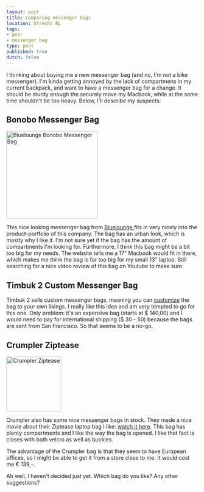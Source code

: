 ```yaml
---
layout: post
title: Comparing messenger bags
location: Utrecht NL
tags:
- gear
- messenger bag
type: post
published: true
dutch: false
---
```

I thinking about buying me a new messenger bag (and no, I'm not a bike messenger). I'm kinda getting annoyed by the lack of compartmens in my current backpack, and want to have a messenger bag for a change. It should be sturdy enough the securely move my Macbook, while at the same time shouldn't be too heavy. Below, I'll describe my suspects:

## Bonobo Messenger Bag

<a href="http://ronaldvz.files.wordpress.com/2012/01/us_messenger_top01.jpg"><img class=" wp-image-344  " title="Bluelounge Bonobo Messenger Bag" src="http://ronaldvz.files.wordpress.com/2012/01/us_messenger_top01.jpg?w=300" alt="Bluelounge Bonobo Messenger Bag" width="240" height="230" /></a>

This nice looking messenger bag from <a title="Bluelounge" href="http://www.bluelounge.com" target="_blank">Bluelounge </a>fits in very nicely into the product-portfolio of this company. The bag has an urban look, which is mostly why I like it. I'm not sure yet if the bag has the amount of compartments I'm looking for. Furthermore, I think this bag might be a bit too big for my needs. The website tells me a 17" Macbook would fit in there, which makes me think the bag is far too big for my small 13" laptop. Still searching for a nice video review of this bag on Youtube to make sure.

## Timbuk 2 Custom Messenger Bag

Timbuk 2 sells custom messenger bags, meaning you can <a title="Timbuk 2 Custom Messenger bag" href="http://www.timbuk2.com/tb2/custom#/sizeId=4&amp;customProductSetId=9&amp;uid=59234" target="_blank">customize</a> the bag to your own likings. I really like this idea and am very tempted to go for this one. Only problem: it's an expensive bag (starts at $ 140,00) and I would need to pay for international shipping ($ 30 - 50) because the bags are sent from San Francisco. So that seems to be a no-go.

## Crumpler Ziptease

<a href="http://ronaldvz.files.wordpress.com/2012/01/009_bbb-003-thumbnail-350-3501.jpg"><img class=" wp-image-356  " title="Crumpler Ziptease" src="http://ronaldvz.files.wordpress.com/2012/01/009_bbb-003-thumbnail-350-3501.jpg?w=300" alt="Crumpler Ziptease" width="144" height="144" /></a>

Crumpler also has some nice messenger bags in stock. They made a nice movie about their Ziptease laptop bag I like: <a title="watch it here" href="http://www.crumpler.eu/video/play.swf?file=/uploadPim/7398/15/SJ_BBB_CHS_001-004_06-2011__Animation_Files.flv" target="_blank">watch it here</a>. This bag has plenty compartments and I like the way the bag is opened. I like that fact is closes with both velcro as well as buckles.

The advantage of the Crumpler bag is that they seem to have European offices, so I might be able to get it from a store close to me. It would cost me &euro; 139,-.

Ah well, I haven't decided just yet. Which bag do you like? Any other suggestions?
